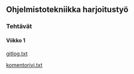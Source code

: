 ## Ohjelmistotekniikka harjoitustyö

### Tehtävät

#### Viikko 1

[gitlog.txt](https://github.com/hhelstela/ot-harjoitustyo/blob/main/laskarit/viikko1/gitlog.txt)

[komentorivi.txt](https://github.com/hhelstela/ot-harjoitustyo/blob/main/laskarit/viikko1/komentorivi.txt)
